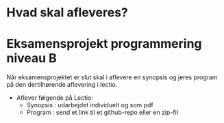 # Hvad skal afleveres?
# Eksamensprojekt programmering niveau B

Når eksamensprojektet er slut skal i aflevere en synopsis og jeres program på den dertilhørende aflevering i lectio.

- Aflever følgende på Lectio:
    - Synopsis : udarbejdet individuelt og som pdf
    - Program  : send et link til et github-repo eller en zip-fil